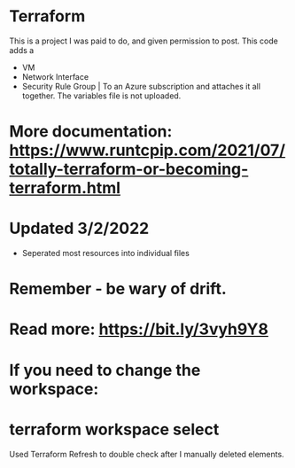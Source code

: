 # Terraform
 This is a project I was paid to do, and given permission to post. This code adds a
* VM
* Network Interface
* Security Rule Group
| To an Azure subscription and attaches it all together.
The variables file is not uploaded.
# More documentation: https://www.runtcpip.com/2021/07/totally-terraform-or-becoming-terraform.html

# Updated 3/2/2022
* Seperated most resources into individual files
# Remember - be wary of drift. 
# Read more: https://bit.ly/3vyh9Y8
# If you need to change the workspace: 
# terraform workspace select

Used Terraform Refresh to double check after I manually deleted elements.
